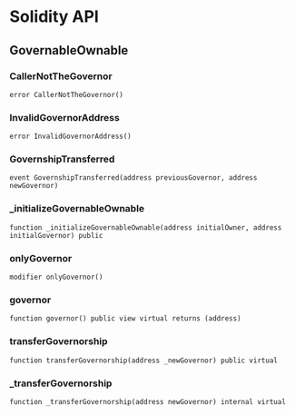 # Solidity API

## GovernableOwnable

### CallerNotTheGovernor

```solidity
error CallerNotTheGovernor()
```

### InvalidGovernorAddress

```solidity
error InvalidGovernorAddress()
```

### GovernshipTransferred

```solidity
event GovernshipTransferred(address previousGovernor, address newGovernor)
```

### _initializeGovernableOwnable

```solidity
function _initializeGovernableOwnable(address initialOwner, address initialGovernor) public
```

### onlyGovernor

```solidity
modifier onlyGovernor()
```

### governor

```solidity
function governor() public view virtual returns (address)
```

### transferGovernorship

```solidity
function transferGovernorship(address _newGovernor) public virtual
```

### _transferGovernorship

```solidity
function _transferGovernorship(address newGovernor) internal virtual
```

